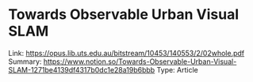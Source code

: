 # Towards Observable Urban Visual SLAM

Link: https://opus.lib.uts.edu.au/bitstream/10453/140553/2/02whole.pdf
Summary: https://www.notion.so/Towards-Observable-Urban-Visual-SLAM-1271be4139df4317b0dc1e28a19b6bbb
Type: Article